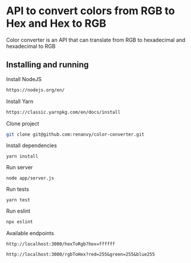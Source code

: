 # API to convert colors from RGB to Hex and Hex to RGB

Color converter is an API that can translate from RGB to hexadecimal and hexadecimal to RGB

## Installing and running

Install NodeJS
```sh
https://nodejs.org/en/
```

Install Yarn
```sh
https://classic.yarnpkg.com/en/docs/install
```

Clone project
```sh
git clone git@github.com:renanvy/color-converter.git
```

Install dependencies
```ssh
yarn install
```

Run server
```ssh
node app/server.js
```

Run tests
```ssh
yarn test
```

Run eslint
```sh
npx eslint
```

Available endpoints
```ssh
http://localhost:3000/hexToRgb?hex=ffffff
```

```ssh
http://localhost:3000/rgbToHex?red=255&green=255&blue255
```
